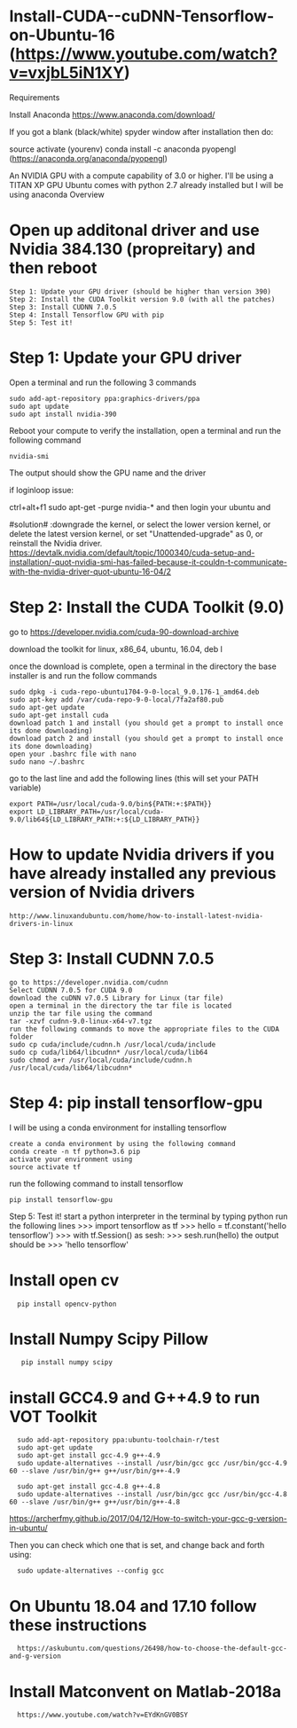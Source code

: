 # Install-CUDA--cuDNN-Tensorflow-on-Ubuntu-16 (https://www.youtube.com/watch?v=vxjbL5iN1XY)
Requirements

Install Anaconda 
https://www.anaconda.com/download/

If you got a blank (black/white) spyder window after installation then do:

  source activate (yourenv)
  conda install -c anaconda pyopengl  (https://anaconda.org/anaconda/pyopengl)
  
An NVIDIA GPU with a compute capability of 3.0 or higher.
I'll be using a TITAN XP GPU
Ubuntu comes with python 2.7 already installed but I will be using anaconda
Overview

# Open up  additonal driver and use Nvidia 384.130 (propreitary)  and then  reboot


    Step 1: Update your GPU driver (should be higher than version 390)
    Step 2: Install the CUDA Toolkit version 9.0 (with all the patches)
    Step 3: Install CUDNN 7.0.5
    Step 4: Install Tensorflow GPU with pip
    Step 5: Test it!
    
# Step 1: Update your GPU driver
Open a terminal and run the following 3 commands

    sudo add-apt-repository ppa:graphics-drivers/ppa
    sudo apt update
    sudo apt install nvidia-390
Reboot your compute to verify the installation, open a terminal and run the following command

    nvidia-smi
The output should show the GPU name and the driver

if loginloop issue:

ctrl+alt+f1 
sudo apt-get -purge nvidia-*
and then login your ubuntu and 

#solution# :downgrade the kernel, or select the lower version kernel, or delete the latest version kernel, or set "Unattended-upgrade" as 0, or reinstall the Nvidia driver. 
https://devtalk.nvidia.com/default/topic/1000340/cuda-setup-and-installation/-quot-nvidia-smi-has-failed-because-it-couldn-t-communicate-with-the-nvidia-driver-quot-ubuntu-16-04/2

# Step 2: Install the CUDA Toolkit (9.0)

go to https://developer.nvidia.com/cuda-90-download-archive 

download the toolkit for linux, x86_64, ubuntu, 16.04, deb l

once the download is complete, open a terminal in the directory the base installer is and run the follow commands

    sudo dpkg -i cuda-repo-ubuntu1704-9-0-local_9.0.176-1_amd64.deb
    sudo apt-key add /var/cuda-repo-9-0-local/7fa2af80.pub
    sudo apt-get update
    sudo apt-get install cuda
    download patch 1 and install (you should get a prompt to install once its done downloading)
    download patch 2 and install (you should get a prompt to install once its done downloading)
    open your .bashrc file with nano
    sudo nano ~/.bashrc

go to the last line and add the following lines (this will set your PATH variable)

    export PATH=/usr/local/cuda-9.0/bin${PATH:+:$PATH}}
    export LD_LIBRARY_PATH=/usr/local/cuda-9.0/lib64${LD_LIBRARY_PATH:+:${LD_LIBRARY_PATH}}
    
    
# How to update Nvidia drivers if you have already installed any previous version of Nvidia drivers
    http://www.linuxandubuntu.com/home/how-to-install-latest-nvidia-drivers-in-linux

# Step 3: Install CUDNN 7.0.5

    go to https://developer.nvidia.com/cudnn
    Select CUDNN 7.0.5 for CUDA 9.0
    download the cuDNN v7.0.5 Library for Linux (tar file)
    open a terminal in the directory the tar file is located
    unzip the tar file using the command
    tar -xzvf cudnn-9.0-linux-x64-v7.tgz
    run the following commands to move the appropriate files to the CUDA folder
    sudo cp cuda/include/cudnn.h /usr/local/cuda/include
    sudo cp cuda/lib64/libcudnn* /usr/local/cuda/lib64
    sudo chmod a+r /usr/local/cuda/include/cudnn.h /usr/local/cuda/lib64/libcudnn*

# Step 4: pip install tensorflow-gpu

  I will be using a conda environment for installing tensorflow

    create a conda environment by using the following command
    conda create -n tf python=3.6 pip
    activate your environment using
    source activate tf
  run the following command to install tensorflow

    pip install tensorflow-gpu
  Step 5: Test it!
  start a python interpreter in the terminal by typing
    python
    run the following lines
    >>> import tensorflow as tf
    >>> hello = tf.constant('hello tensorflow')
    >>> with tf.Session() as sesh:
    >>>     sesh.run(hello)
    the output should be
    >>> 'hello tensorflow'
    
   # Install open cv
      pip install opencv-python
      
   # Install Numpy Scipy Pillow 
       pip install numpy scipy
       
   # install GCC4.9 and G++4.9 to run VOT Toolkit
   
      sudo add-apt-repository ppa:ubuntu-toolchain-r/test
      sudo apt-get update
      sudo apt-get install gcc-4.9 g++-4.9
      sudo update-alternatives --install /usr/bin/gcc gcc /usr/bin/gcc-4.9 60 --slave /usr/bin/g++ g++/usr/bin/g++-4.9
      
      sudo apt-get install gcc-4.8 g++-4.8
      sudo update-alternatives --install /usr/bin/gcc gcc /usr/bin/gcc-4.8 60 --slave /usr/bin/g++ g++/usr/bin/g++-4.8
  
  https://archerfmy.github.io/2017/04/12/How-to-switch-your-gcc-g-version-in-ubuntu/
  
  Then you can check which one that is set, and change back and forth using:

      sudo update-alternatives --config gcc 
      
  # On Ubuntu 18.04 and 17.10  follow these instructions 
      https://askubuntu.com/questions/26498/how-to-choose-the-default-gcc-and-g-version
      
  # Install Matconvent on Matlab-2018a  
      https://www.youtube.com/watch?v=EYdKnGV0BSY

